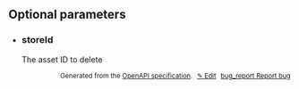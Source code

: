 <!--- This is a generated file, do not edit! -->
<!--- [START woosmap_http_parameters_stores] -->


<h2 id="optional-parameters">Optional parameters</h2>

-   <h3 id="storeid">storeId</h3>

    The asset ID to delete


<p style="text-align: right; font-size: smaller;">Generated from the <a data-label="openapi-github" href="https://github.com/woosmap/openapi-specification" title="Woosmap OpenAPI Specification" class="external">OpenAPI specification</a>.
<a data-label="openapi-github-woosmap-http-parameters-stores" data-action="edit" style="margin-left: 5px;" href="https://github.com/woosmap/openapi-specification/tree/main/specification/parameters" title="Edit on GitHub">✎ Edit</a>
<a data-label="openapi-github-woosmap-http-parameters-stores" data-action="bug" style="margin-left: 5px;" href="https://github.com/woosmap/openapi-specification/issues/new?assignees=&labels=type%3A+bug%2C+triage+me&template=bug_report.md&title=[parameters] Bug - /stores" title="File bug for parameters on GitHub"><span class="material-icons">bug_report</span> Report bug</a>
</p>

<!--- [END woosmap_http_parameters_stores] -->